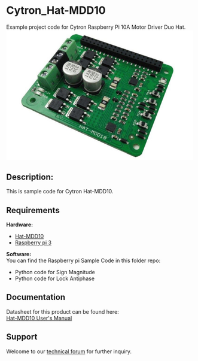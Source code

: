 # Cytron_Hat-MDD10

Example project code for Cytron Raspberry Pi 10A Motor Driver Duo Hat.  
<img src="https://github.com/CytronTechnologies/Cytron_MDD10_Hat/blob/master/HAT-MDD10_image.jpg" width="500">

## Description:
This is sample code for Cytron Hat-MDD10. 

## Requirements  

**Hardware:**  
* [Hat-MDD10](https://my.cytron.io/p-10amp-6v-24v-dc-motor-driver-hat-for-rpi-2-channels)
* [Raspberry pi 3](https://my.cytron.io/p-raspberry-pi-3-model-b)

**Software:**  
You can find the Raspberry pi Sample Code in this folder repo:  
* Python code for Sign Magnitude
* Python code for Lock Antiphase

## Documentation  
Datasheet for this product can be found here:  
[Hat-MDD10 User's Manual](https://docs.google.com/document/d/19JLDnzU0y-9FKH4ZXm0lk4xtMJKtaKTDBT5ulGgj8UI/view)  

## Support
Welcome to our [technical forum](http://forum.cytron.com.my/) for further inquiry.  
